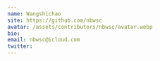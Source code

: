 ```yaml
---
name: Wangshichao
site: https://github.com/nbwsc
avatar: /assets/contributors/nbwsc/avatar.webp
bio: 
email: nbwsc@icloud.com
twitter: 
---
```

